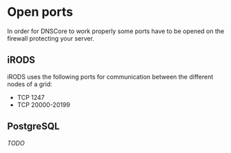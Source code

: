 # Open ports

In order for DNSCore to work properly some ports have to be opened on the firewall protecting your server.

## iRODS

iRODS uses the following ports for communication between the different nodes of a grid:
* TCP 1247
* TCP 20000-20199

## PostgreSQL

*TODO*
